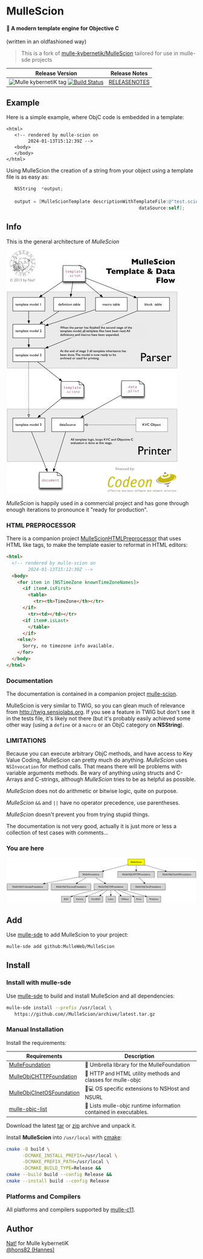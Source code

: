# MulleScion

#### 🌱 A modern template engine for Objective C

(written in an oldfashioned way)

> This is a fork of [mulle-kybernetik/MulleScion](//github.com/mulle-kybernetik/MulleScion)
> tailored for use in mulle-sde projects


| Release Version                                       | Release Notes
|-------------------------------------------------------|--------------
| ![Mulle kybernetiK tag](https://img.shields.io/github/tag/MulleWeb/MulleScion.svg?branch=release) [![Build Status](https://github.com/MulleWeb/MulleScion/workflows/CI/badge.svg?branch=release)](//github.com/MulleWeb/MulleScion/actions) | [RELEASENOTES](RELEASENOTES.md) |





## Example

Here is a simple example, where ObjC code is embedded in a template:

``` twig
<html>
   <!-- rendered by mulle-scion on
        2024-01-13T15:12:39Z -->
   <body>
   </body>
</html>
```

Using MulleScion the creation of a string from your
object using a template file is as easy as:

``` objective-c
   NSString  *output;

   output = [MulleScionTemplate descriptionWithTemplateFile:@"test.scion"
                                                 dataSource:self];
```


## Info

This is the general architecture of *MulleScion*

![](dox/MulleScionDataFlow.png "Data Flow Sketch")

*MulleScion* is happily used in a commercial project and has gone through
enough iterations to pronounce it "ready for production".


### HTML PREPROCESSOR

There is a companion project
[MulleScionHTMLPreprocessor](//github.com/MulleWeb/MulleScionHTMLPreprocessor)
that uses HTML like tags, to make the template easier to reformat in
HTML editors:

``` html
<html>
  <!-- rendered by mulle-scion on
        2024-01-13T15:12:39Z -->
  <body>
    <for item in [NSTimeZone knownTimeZoneNames]>
      <if item#.isFirst>
        <table>
          <tr><th>TimeZone</th></tr>
      </if>
        <tr><td></td></tr>
      <if item#.isLast>
        </table>
      </if>
    <else/>
      Sorry, no timezone info available.
    </for>
  </body>
</html>
```


### Documentation

The documentation is contained in a companion project
[mulle-scion](//github.com/MulleWeb/mulle-scion).

MulleScion is very similar to TWIG, so you can glean much of relevance from
<http://twig.sensiolabs.org>. If you see a feature in TWIG but don't see it in
the tests file, it's likely not there (but it's probably easily achieved some
other way (using a `define` or a `macro` or an ObjC category on **NSString**).


### LIMITATIONS

Because you can execute arbitrary ObjC methods, and have access to Key Value
Coding, MulleScion can pretty much do anything. *MulleScion* uses
`NSInvocation` for method calls. That means there will be problems with variable
arguments methods. Be wary of anything using structs and C-Arrays and
C-strings, although *MulleScion* tries to be as helpful as possible.

*MulleScion* does not do arithmetic or bitwise logic, quite on purpose.

*MulleScion* `&&` and `||` have no operator precedence, use parentheses.

*MulleScion* doesn't prevent you from trying stupid things.

The documentation is not very good, actually it is just more or less a
collection of test cases with comments...

### You are here

![Overview](overview.dot.svg)


## Add

Use [mulle-sde](//github.com/mulle-sde) to add MulleScion to your project:

``` sh
mulle-sde add github:MulleWeb/MulleScion
```

## Install

### Install with mulle-sde

Use [mulle-sde](//github.com/mulle-sde) to build and install MulleScion and all dependencies:

``` sh
mulle-sde install --prefix /usr/local \
   https://github.com//MulleScion/archive/latest.tar.gz
```

### Manual Installation

Install the requirements:

| Requirements                                 | Description
|----------------------------------------------|-----------------------
| [MulleFoundation](https://github.com/MulleFoundation/MulleFoundation)             | 💍 Umbrella library for the MulleFoundation
| [MulleObjCHTTPFoundation](https://github.com/MulleWeb/MulleObjCHTTPFoundation)             | 🎫 HTTP and HTML utility methods and classes for mulle-objc
| [MulleObjCInetOSFoundation](https://github.com/MulleFoundation/MulleObjCInetOSFoundation)             | 📠💻 OS specific extensions to NSHost and NSURL
| [mulle-objc-list](https://github.com/mulle-objc/mulle-objc-list)             | 📒 Lists mulle-objc runtime information contained in executables.

Download the latest [tar](https://github.com/MulleWeb/MulleScion/archive/refs/tags/latest.tar.gz) or [zip](https://github.com/MulleWeb/MulleScion/archive/refs/tags/latest.zip) archive and unpack it.

Install **MulleScion** into `/usr/local` with [cmake](https://cmake.org):

``` sh
cmake -B build \
      -DCMAKE_INSTALL_PREFIX=/usr/local \
      -DCMAKE_PREFIX_PATH=/usr/local \
      -DCMAKE_BUILD_TYPE=Release &&
cmake --build build --config Release &&
cmake --install build --config Release
```

### Platforms and Compilers

All platforms and compilers supported by
[mulle-c11](//github.com/mulle-c/mulle-c11).


## Author

[Nat!](https://mulle-kybernetik.com/weblog) for Mulle kybernetiK  
[@hons82 (Hannes)]()  

